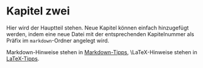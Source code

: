 # Kapitel zwei

Hier wird der Hauptteil stehen.
Neue Kapitel können einfach hinzugefügt werden, indem eine neue Datei mit der entsprechenden Kapitelnummer als Präfix im `markdown`-Ordner angelegt wird.

Markdown-Hinweise stehen in [Markdown-Tipps](#markdown-tipps), \LaTeX-Hinweise stehen in [LaTeX-Tipps](#latextipps).
